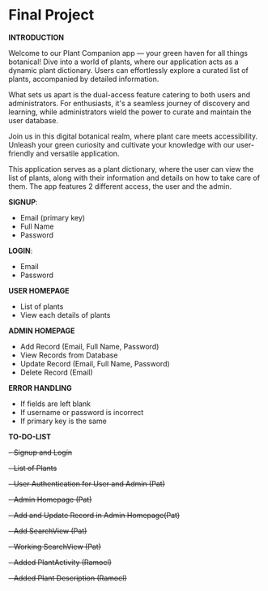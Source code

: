 # Final Project

**INTRODUCTION**

Welcome to our Plant Companion app — your green haven for all things botanical! Dive into a world of plants, where our application 
acts as a dynamic plant dictionary. Users can effortlessly explore a curated list of plants, accompanied by detailed information.

What sets us apart is the dual-access feature catering to both users and administrators. For enthusiasts, it's a seamless 
journey of discovery and learning, while administrators wield the power to curate and maintain the user database.

Join us in this digital botanical realm, where plant care meets accessibility. Unleash your green curiosity and cultivate 
your knowledge with our user-friendly and versatile application.

This application serves as a plant dictionary, where the user can view the list of plants, along with their
information and details on how to take care of them. The app features 2 different access, the user and the admin.


**SIGNUP**: 
- Email (primary key)
- Full Name
- Password

**LOGIN**:
- Email
- Password

**USER HOMEPAGE**
- List of plants
- View each details of plants

**ADMIN HOMEPAGE**
- Add Record (Email, Full Name, Password)
- View Records from Database
- Update Record (Email, Full Name, Password)
- Delete Record (Email)

**ERROR HANDLING**
- If fields are left blank
- If username or password is incorrect
- If primary key is the same

**TO-DO-LIST**

~~- Signup and Login~~

~~- List of Plants~~

~~- User Authentication for User and Admin (Pat)~~

~~- Admin Homepage (Pat)~~

~~- Add and Update Record in Admin Homepage(Pat)~~

~~- Add SearchView (Pat)~~

~~- Working SearchView (Pat)~~

~~- Added PlantActivity (Ramoel)~~

~~- Added Plant Description (Ramoel)~~
